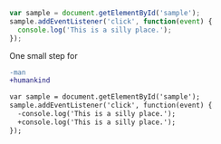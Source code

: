```javascript
var sample = document.getElementById('sample');
sample.addEventListener('click', function(event) {
  console.log('This is a silly place.');
});
```


One small step for 
```diff
-man
+humankind
```


```diff
var sample = document.getElementById('sample');
sample.addEventListener('click', function(event) {
  -console.log('This is a silly place.');
  +console.log('This is a silly place.');
});
```
